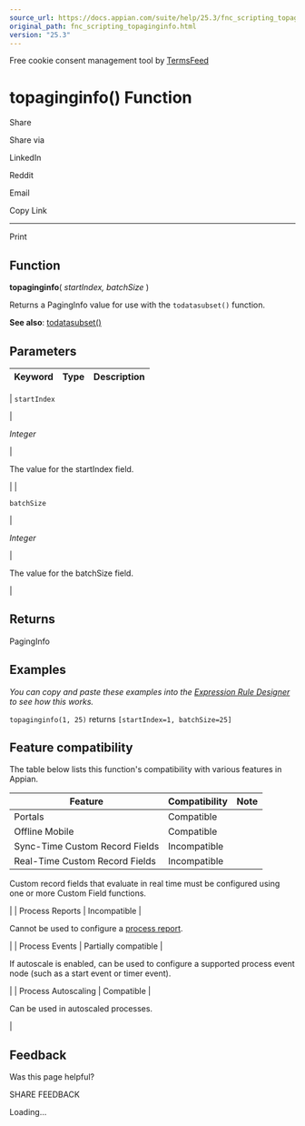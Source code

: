 ```yaml
---
source_url: https://docs.appian.com/suite/help/25.3/fnc_scripting_topaginginfo.html
original_path: fnc_scripting_topaginginfo.html
version: "25.3"
---
```


Free cookie consent management tool by [TermsFeed](https://www.termsfeed.com/)

# topaginginfo() Function

Share

Share via

LinkedIn

Reddit

Email

Copy Link

* * *

Print

## Function

**topaginginfo**( _startIndex, batchSize_ )

Returns a PagingInfo value for use with the `todatasubset()` function.

**See also**: [todatasubset()](fnc_scripting_todatasubset.html)

## Parameters

| Keyword | Type | Description |
| --- | --- | --- |
|
`startIndex`

 |

_Integer_

 |

The value for the startIndex field.

 |
|

`batchSize`

 |

_Integer_

 |

The value for the batchSize field.

 |

## Returns

PagingInfo

## Examples

_You can copy and paste these examples into the [Expression Rule Designer](Expression_Rules.html) to see how this works._

`topaginginfo(1, 25)` returns `[startIndex=1, batchSize=25]`

## Feature compatibility

The table below lists this function's compatibility with various features in Appian.

| Feature | Compatibility | Note |
| --- | --- | --- |
| Portals | Compatible |  |
| Offline Mobile | Compatible |  |
| Sync-Time Custom Record Fields | Incompatible |  |
| Real-Time Custom Record Fields | Incompatible |
Custom record fields that evaluate in real time must be configured using one or more Custom Field functions.

 |
| Process Reports | Incompatible |

Cannot be used to configure a [process report](Process_Reports.html).

 |
| Process Events | Partially compatible |

If autoscale is enabled, can be used to configure a supported process event node (such as a start event or timer event).

 |
| Process Autoscaling | Compatible |

Can be used in autoscaled processes.

 |

## Feedback

Was this page helpful?

SHARE FEEDBACK

Loading...